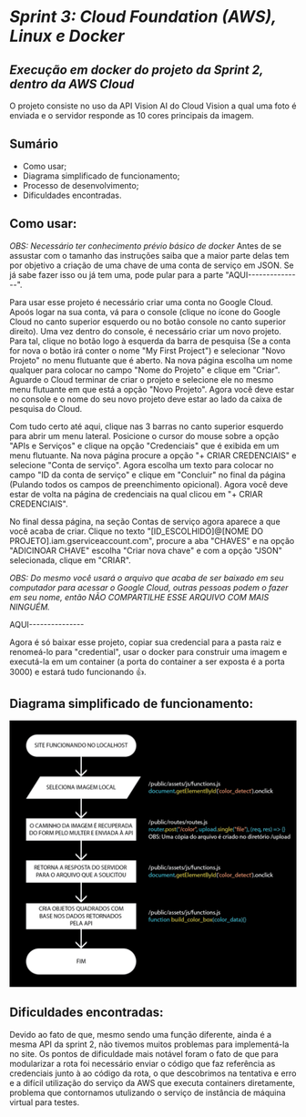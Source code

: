 # _Sprint 3: Cloud Foundation (AWS), Linux e Docker_
## _Execução em docker do projeto da Sprint 2, dentro da AWS Cloud_

O projeto consiste no uso da API Vision AI do Cloud Vision a qual uma foto é enviada e o servidor responde as 10 cores principais da imagem.

## Sumário
- Como usar;
- Diagrama simplificado de funcionamento;
- Processo de desenvolvimento;
- Dificuldades encontradas.

## Como usar:
_OBS: Necessário ter conhecimento prévio básico de docker_
Antes de se assustar com o tamanho das instruções saiba que a maior parte delas tem por objetivo a criação de uma chave de uma conta de serviço em JSON. Se já sabe fazer isso ou já tem uma, pode pular para a parte "AQUI---------------".

Para usar esse projeto é necessário criar uma conta no Google Cloud. Apoós logar na sua conta, vá para o console (clique no ícone do Google Cloud no canto superior esquerdo ou no botão console no canto superior direito). Uma vez dentro do console, é necessário criar um novo projeto. Para tal, clique no botão logo à esquerda da barra de pesquisa (Se a conta for nova o botão irá conter o nome "My First Project") e selecionar "Novo Projeto" no menu flutuante que é aberto. Na nova página escolha um nome qualquer para colocar no campo "Nome do Projeto" e clique em "Criar". Aguarde o Cloud terminar de criar o projeto e selecione ele no mesmo menu flutuante em que está a opção "Novo Projeto". Agora você deve estar no console e o nome do seu novo projeto deve estar ao lado da caixa de pesquisa do Cloud.

Com tudo certo até aqui, clique nas 3 barras no canto superior esquerdo para abrir um menu lateral. Posicione o cursor do mouse sobre a opção "APIs e Serviços" e clique na opção "Credenciais" que é exibida em um menu flutuante. Na nova página procure a opção "+ CRIAR CREDENCIAIS" e selecione "Conta de serviço". Agora escolha um texto para colocar no campo "ID da conta de serviço" e clique em "Concluir" no final da página (Pulando todos os campos de preenchimento opicional). Agora você deve estar de volta na página de credenciais na qual clicou em "+ CRIAR CREDENCIAIS".

No final dessa página, na seção Contas de serviço agora aparece a que você acaba de criar. Clique no texto "[ID_ESCOLHIDO]@[NOME DO PROJETO].iam.gserviceaccount.com", procure a aba "CHAVES" e na opção "ADICINOAR CHAVE" escolha "Criar nova chave" e com a opção "JSON" selecionada, clique em "CRIAR".

_OBS: Do mesmo você usará o arquivo que acaba de ser baixado em seu computador para acessar o Google Cloud, outras pessoas podem o fazer em seu nome, então NÃO COMPARTILHE ESSE ARQUIVO COM MAIS NINGUÉM._

AQUI---------------

Agora é só baixar esse projeto, copiar sua credencial para a pasta raiz e renomeá-lo para "credential", usar o docker para construir uma imagem e executá-la em um container (a porta do container a ser exposta é a porta 3000) e estará tudo funcionando 👍.

## Diagrama simplificado de funcionamento:
<img src = "public/assets/img/fluxograma.png">


## Dificuldades encontradas:
Devido ao fato de que, mesmo sendo uma função diferente, ainda é a mesma API da sprint 2, não tivemos muitos problemas para implementá-la no site. Os pontos de dificuldade mais notável foram o fato de que para modularizar a rota foi necessário enviar o código que faz referência as credenciais junto à ao código da rota, o que descobrimos na tentativa e erro e a difícil utilização do serviço da AWS que executa containers diretamente, problema que contornamos utulizando o serviço de instância de máquina virtual para testes.
